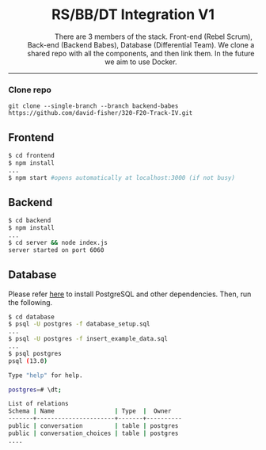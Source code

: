 <center><h1>RS/BB/DT Integration V1</h1></center>

<center style="margin-left: 2rem">
&nbsp;&nbsp;&nbsp;&nbsp;&nbsp;&nbsp;&nbsp;&nbsp;&nbsp;&nbsp;&nbsp;&nbsp;
There are 3 members of the stack. Front-end (Rebel Scrum), Back-end (Backend Babes), Database (Differential Team). We clone a shared repo with all the components, and then link them. In the future we aim to use Docker.</center>

---
### Clone repo

```
git clone --single-branch --branch backend-babes https://github.com/david-fisher/320-F20-Track-IV.git
```


## Frontend


```bash
$ cd frontend
$ npm install
...
$ npm start #opens automatically at localhost:3000 (if not busy)
```

## Backend


```bash
$ cd backend
$ npm install
...
$ cd server && node index.js
server started on port 6060
```

## Database

Please refer [here](https://github.com/david-fisher/320-F20-Track-II/blob/master/README.md) to install PostgreSQL and other dependencies. Then, run the following.

```bash
$ cd database
$ psql -U postgres -f database_setup.sql
...
$ psql -U postgres -f insert_example_data.sql
...
$ psql postgres
psql (13.0)

Type "help" for help.

postgres=# \dt;

List of relations
Schema | Name                 | Type  |  Owner
-------+----------------------+-------+----------
public | conversation         | table | postgres
public | conversation_choices | table | postgres
....
```
